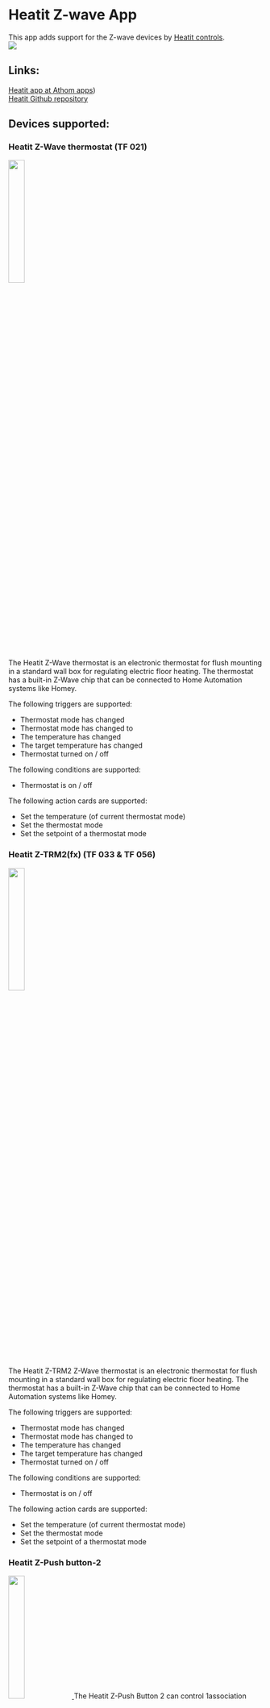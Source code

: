 # Heatit Z-wave App
This app adds support for the Z-wave devices by [Heatit controls](http://www.heatit.com).  
<a href="https://github.com/TedTolboom/no.ThermoFloor">
  <img src="https://raw.githubusercontent.com/TedTolboom/no.ThermoFloor/master/assets/images/small.png">
</a>  

## Links:
[Heatit app at Athom apps](https://apps.athom.com/app/no.thermofloor))                      
[Heatit Github repository](https://github.com/TedTolboom/no.ThermoFloor)             

## Devices supported:
### Heatit Z-Wave thermostat (TF 021)
<a href="https://github.com/TedTolboom/no.ThermoFloor">
  <img src="https://rawgit.com/TedTolboom/no.ThermoFloor/master/drivers/TF_Thermostat/assets/icon.svg" width="25%" height="25%">
</a>  

The Heatit Z-Wave thermostat is an electronic thermostat for flush mounting in a standard wall box for regulating electric floor heating. The thermostat has a built-in Z-Wave chip that can be connected to Home Automation systems like Homey.  

The following triggers are supported:

* Thermostat mode has changed   
* Thermostat mode has changed to   
* The temperature has changed   
* The target temperature has changed   
* Thermostat turned on / off  

The following conditions are supported:
* Thermostat is on / off   

The following action cards are supported:

* Set the temperature (of current thermostat mode)   
* Set the thermostat mode   
* Set the setpoint of a thermostat mode

### Heatit Z-TRM2(fx) (TF 033 & TF 056)
<a href="https://github.com/TedTolboom/no.ThermoFloor">
  <img src="https://rawgit.com/TedTolboom/no.ThermoFloor/beta/drivers/Z-TRM2fx/assets/icon.svg" width="25%" height="25%">
</a>  

The Heatit Z-TRM2 Z-Wave thermostat is an electronic thermostat for flush mounting in a standard wall box for regulating electric floor heating. The thermostat has a built-in Z-Wave chip that can be connected to Home Automation systems like Homey.  

The following triggers are supported:

* Thermostat mode has changed   
* Thermostat mode has changed to   
* The temperature has changed   
* The target temperature has changed   
* Thermostat turned on / off  

The following conditions are supported:
* Thermostat is on / off   

The following action cards are supported:

* Set the temperature (of current thermostat mode)   
* Set the thermostat mode   
* Set the setpoint of a thermostat mode      

### Heatit Z-Push button-2  
<a href="https://github.com/TedTolboom/no.ThermoFloor">
  <img src="https://rawgit.com/TedTolboom/no.ThermoFloor/master/drivers/Z-push-button-2/assets/icon.svg" width="25%" height="25%">
</a>
The Heatit Z-Push Button 2 can control 1association group with up to 5 products or 4 scenarios through Homey.

The following triggers are supported:  
* Button Pressed 1x    
* Button held down     
* Button released    
* Any button pressed (including tokens)   

In addition, by adding the NodeID in the corresponding association groups, the Z-Push Button 8 can directly control Z-wave switches / dimmers.

### Heatit Z-Push button-8
<a href="https://github.com/TedTolboom/no.ThermoFloor">
  <img src="https://rawgit.com/TedTolboom/no.ThermoFloor/master/drivers/Z-push-button-8/assets/icon.svg" width="25%" height="25%">
</a>

The Heatit Z-Push Button 8 can control up to 4 separate association groups (onoff and dim) with up to 20 products or up to 16 scenes through Homey.

The following triggers are supported:  
* Button Pressed 1x     
* Button held down     
* Button released    
* Any button pressed (including tokens)   

In addition, by adding the NodeID in the corresponding association groups, the Z-Push Button 8 can directly control Z-wave switches / dimmers.

### Heatit Z-Water
<a href="https://github.com/TedTolboom/no.ThermoFloor">
  <img src="https://rawgit.com/TedTolboom/no.ThermoFloor/beta/drivers/Z-Water/assets/icon.svg" width="25%" height="25%">
</a>

The Heatit Z-Water is a DIN-rail regulator for controlling hydronic heating.
* All 10 relays can be controlled independently

### Heatit Z-DIN-616
<a href="https://github.com/TedTolboom/no.ThermoFloor">
  <img src="https://rawgit.com/TedTolboom/no.ThermoFloor/beta/drivers/Z-DIN-616/assets/icon.svg" width="25%" height="25%">
</a>

The Heatit Z-DIN 616 is a 6 x 16A potential free relays for DIN rail mounting.
* The 6 independent relay switches of the Heatit Z-DIN 616 can freely be controlled from the Z-Wave network and be used for many different purposes
* The 6 digital inputs can be connected to dry contacts, e.g. limit switches, door/window contacts, or push-buttons.

### Heatit Z-relay
<a href="https://github.com/TedTolboom/no.ThermoFloor">
  <img src="https://rawgit.com/TedTolboom/no.ThermoFloor/beta/drivers/Z-Relay/assets/icon.svg" width="25%" height="25%">
</a>

The Heatit Z-Relay multipurpose relay module can be used for many different applications.
* The relay has three inputs: analog or digital. You can use both analog and digital inputs, or a combination.
* Heatit Z-Relay is a multipurpose product and can be used for the following applications: Boiler control / Leakage control / Temperature control / Outdoor applications

## Supported Languages:
* English   
* Dutch    

## Acknowledgements:
This app and driver development has been supported by:   

* The alpha release testers (much appreciated): P.R.Johansen, N.Peters, D.Bonsaksen and D.Janssen    

* Robbshop by providing a thermostat for debugging:    
  <a href="https://www.robbshop.nl/">
    <img src="https://www.robbshop.nl/skin/frontend/robbshop/default/images/logo.svg" width="25%">
  </a>

* Heatit by providing the required devices / documentation:   
  <a href="https://www.heatit.com/z-wave/">
    <img src="https://rawgit.com/TedTolboom/no.ThermoFloor/master/assets/icon.svg" width="25%">
    </a>

## Feedback:
Any requests please post them in the [Heatit app topic on the Homey community Forum](https://community.athom.com/t/166) or contact me on [Slack](https://athomcommunity.slack.com/team/tedtolboom)    
If possible, please report issues at the [issues section on Github](https://github.com/TedTolboom/no.ThermoFloor/issues) otherwise in the above mentioned topic.     

### Donate:
If you like the app, consider a donation to support development    
[![Paypal Donate](https://www.paypalobjects.com/en_US/NL/i/btn/btn_donateCC_LG.gif)](https://www.paypal.me/TedTolboom)

## Changelog:
v2.3.0 (BETA), Homey SW ≥2.4.0
* Fix S2 security handshake issues with Z-TRM2fx, Z-water and Z-Relay that result in Z-wave network stability issues by forcing non-secure inclusion. All users experiencing stability issues with the Z-TRM2fx, Z-Water and Z-Relay devices are advised to upgrade to v2.3.0 and remove and re-include their devices based on this version   
* Removed Homey 1.x.x mobile interface (obsolete)   
* Add insights logging for the Thermostat state capability   
* Prepared app and drivers for 'Energy' (Homey 3.0.0)
* Update Homey meshdriver to v1.3.6      

v2.2.1
* Fix issue not being able to include the Heatit Z-push button 2 and Z-push button 8 devices   
* Z-TRM2(fx) changed default temperature- and meter-reporting interval from 60 to 900 seconds to prevent Z-wave network lock-up    

v2.2.0
* Add support for the Heatit Z-relay device   
* Add support for the Heatit Z-DIN-616 device
* Update branding of the app    

v2.1.2 (BETA)
* Fix temperature reporting issues for Z-wave thermostat (FW 1.92), Z-TRM2(fx) and Z-Water *(Homey SW 2.0.5+)*   
  *Note*: Please follow the steps mentioned below to fix the temperature reporting (only working as of Homey Software 2.0.5):
  * For already paired devices:   
      1. Go to advanced settings, and replace (add if not existing) Homey's ID `1` with `1.1` in the following association groups used for the temperature reporting:   
        * Z-wave thermostat (FW 1.92): Group 3, 4 and 5   
        * Z-TRM2(fx): Group 2 and 3   
        * Z-Water: Group 11, 12, 13 and 14    
      2. For the thermostats, change in the Device specific settings (Sensor settings group), the 'Displayed temperature' to the sensor connected (default: floor sensor)   
      3. Save settings   
  * Alternative option is to remove and re-include the device based on the v2.1.2 version of the app   
* Add temperature changed flow cards for Z-wave thermostat (FW 1.92), Z-TRM2(fx) and Z-Water
* Update to meshdriver v1.2.32   

v2.1.1 (BETA)
* Add support for the Z-Water regulator   
* Update to meshdriver v1.2.30   
* *Note*: due to an S2 issue within the Homey Z-wave core, the measured temperatures are not reported for the Z-wave thermostat (FW 1.92) and Z-TRM2(fx) thermostats as well as the Z-Water regulator. When this will be resolved, it is likely that the thermostat will need to be re-included      

v2.1.0 (BETA)
* Add support for the Z-wave thermostat (FW 1.92)    
* Add support for the Z-TRM2(fx) thermostat
* Add all remaining settings for the thermostats
* Add Power Regulator Mode action card for the Z-wave thermostat (use at own risk)       
* *Note*: due to an issue within the Homey Z-wave core, the measured temperatures are not reported for the Z-wave thermostat (FW 1.92) and the Z-TRM2(fx) thermostats. When this will be resolved, it is likely that the thermostat will need to be re-included      

v2.0.3
* Fix battery icon not visible on mobile interface for 1.5.13 (re-inclusion required to fix)    
* Remove not supported "Key Pressed 2 times" option from "A scene has been activated trigger card"    
* Add explicit not to settings to wake-up the Z-push before saving changes to the settings / association groups    

v2.0.2   
* Add support for the Z-Push button 2 and Z-Push button 8 devices    
* Minor (cosmetical) modifications to make the app Homey SW v2.0.0 compatible      

v2.0.1   
* Add thermostat onoff state trigger- and condition cards   

v2.0.0   
* SDK2 rewrite of the ThermoFloor / Heatit app  
* SDK2 rewrite of the Multireg / Heatit Z-Wave thermostat device driver   
* Update to meshdriver v1.2.28

v1.0.0   
* App store ready update   
* Added 2 additional action cards ('change themostat mode' and 'change setpoint of specific thermostat mode')      

v0.2.0    
* Code clean-up (MasterData array) and further bug fixes  
* Update of response time for MODE change from mobile card; setpoint will be updated based on stored values   
* Added en / nl locales   
* Added structure for 2 additional action cards ('change mode' and 'change setpoint of specific mode') (WIP)   

v0.1.2    
* Update of setpoint parsing and updating the corresponding settings    
* Update of response time for MODE change; setpoint will be updated based on stored values   

v0.1.0    
* Major update based on test results, setpoint optimization    
* Added functionality cooling mode, state icon in mobile card   
* removed settings that are read-only or not used    
